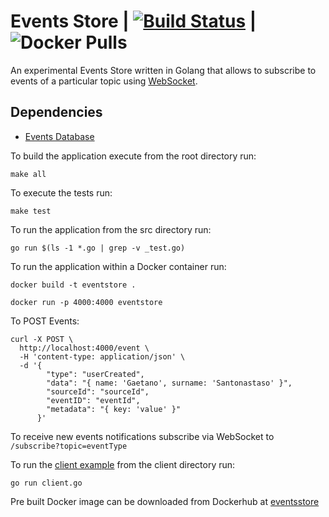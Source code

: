 # Events Store | [![Build Status](https://travis-ci.com/gigapr/EventsStore.svg?branch=master)](https://travis-ci.com/gigapr/EventsStore) | ![Docker Pulls](https://img.shields.io/docker/pulls/threeamigos/eventstore.svg)

An experimental Events Store written in Golang that allows to subscribe to events of a particular topic using [WebSocket](https://en.wikipedia.org/wiki/WebSocket). 

## Dependencies

- [Events Database](./persistence/README.md)

To build the application execute from the root directory run:

```
make all
```

To execute the tests run:

```
make test
```


To run the application from the src directory run:
```
go run $(ls -1 *.go | grep -v _test.go)
```


To run the application within a Docker container run:

```
docker build -t eventstore .

docker run -p 4000:4000 eventstore 

```

To POST Events: 

```
curl -X POST \
  http://localhost:4000/event \
  -H 'content-type: application/json' \
  -d '{
        "type": "userCreated",
        "data": "{ name: 'Gaetano', surname: 'Santonastaso' }",
        "sourceId": "sourceId",
        "eventID": "eventId",
        "metadata": "{ key: 'value' }"
      }'
```

To receive new events notifications subscribe via WebSocket to `/subscribe?topic=eventType`

To run the [client example](./client/client.go) from the client directory run: 

```
go run client.go
```

Pre built Docker image can be downloaded from Dockerhub at [eventsstore](https://cloud.docker.com/u/threeamigos/repository/docker/threeamigos/eventstore)
